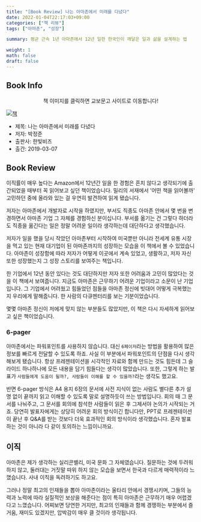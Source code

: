 ```yaml
---
title: "[Book Review] 나는 아마존에서 미래를 다녔다"
date: 2022-01-04T22:17:03+09:00
categories: ["책 리뷰"]  
tags: ["아마존", "성장"]

summary: 평균 근속 1년 아마존에서 12년 일한 한국인이 깨달은 일과 삶을 설계하는 법

weight: 1
math: false
draft: false
---
```


## Book Info

<center>책 이미지를 클릭하면 교보문고 사이트로 이동합니다!</center>

[![책](../assets/review/I-went-to-the-future-on-Amazon.jpg)](https://www.kyobobook.co.kr/product/detailViewKor.laf?ejkGb=KOR&mallGb=KOR&barcode=9791157843183&orderClick=LEa&Kc=)

- 제목: 나는 아마존에서 미래를 다녔다
- 저자: 박정준
- 출판사: 한빛비즈
- 출간: 2019-03-07

## Book Review

이직률이 매우 높다는 Amazon에서 12년간 일을 한 경험은 흔치 않다고 생각되기에 출간되었을 때부터 꼭 읽어보고 싶던 책이었습니다. 밀리의 서재에서 '어떤 책을 읽어볼까' 고민하던 중에 올라와 있는 걸 우연히 발견하여 읽게 됐습니다. 

저자는 아마존에서 개발자로 시작을 하였지만, 부서도 직종도 아마존 안에서 몇 번을 변경하면서 아마존 기업 그 자체를 경험하신 분이십니다. 부서를 옮기는 건 그렇다 하더라도 직종을 옮긴다는 일은 정말 어려운 일이라 생각하는데 대단하다고 생각했습니다.

저자가 일을 했을 당시 작았던 아마존부터 시작하여 미국뿐만 아니라 전세계 유통 시장을 먹고 있는 현재 대기업이 된 아마존까지의 성장하는 모습을 이 책에서 볼 수 있었습니다. 아마존이 성장함에 따라 저자가 어떻게 이곳에서 계속 있었고, 생활하고, 저자 자신 또한 성장했는지 그 성장 스토리를 보여주는 책입니다.

한 기업에서 12년 동안 있다는 것도 대단하지만 저자 또한 어려움과 고민이 많았다는 것을 이 책에서 보여줍니다. 지금도 아마존은 근무하기 어려운 기업이라고 소문이 난 기업입니다. 그 기업에서 어려웠고 힘들었던 점들을 아마존 정신에 빗대어 어떻게 극복했는지 우리에게 말해줍니다. 한 사람의 다큐멘터리를 보는 기분이었습니다.

몇몇 아마존 정신이 저에게 맞지 않는 부분들도 많았지만, 이 책은 다시 자세하게 읽어보고 싶은 책이었습니다. 

### 6-pager

아마존에서는 파워포인트를 사용하지 않습니다. 대신 `6페이저`라는 방법을 활용하여 많은 정보를 빠르게 전달할 수 있도록 하죠. 사실 이 부분에서 파워포인트의 단점을 다시 생각해보게 됐습니다. 항상 프레젠테이션을 시각적인 자료와 함께 만드는 것도 힘든데 그 슬라이드 하나하나에 모든 내용을 담기 힘들다는 생각이 많았습니다. 또한, 그렇게 하는 발표가 `사람들에게 도움이 될까?, 사람들이 이해를 할 수 있을까?`라는 생각도 했고요. 

반면 6-pager 방식은 A4 용지 6장의 문서에 사전 지식이 없는 사람도 별다른 추가 설명 없이 끝까지 읽고 이해할 수 있도록 말로 설명하듯이 쓰는 방법입니다. 회의 때 그 문서를 나눠주고, 그 문서를 회의에 참석한 사람들이 읽은 후 그제서야 논의가 시작되는 거죠. 당연히 발표자에게는 상당히 어려운 회의 방식이긴 합니다만, PPT로 프레젠테이션이 끝난 후 Q&A를 받는 것보다 더욱 효과적인 회의 방식이라 생각했습니다. 혼자 발표하는 것이 아니라 다 같이 토의하는 느낌이니까요.

## 이직

아마존은 제가 생각하는 실리콘밸리, 미국 문화 그 자체였습니다. 질문하는 것에 두려워 하지 않고, 둘러대는 거짓말 따위 하지 않는 모습을 보면서 한국과 다르게 매력적이라 느꼈습니다. 사내 이직을 독려하기도 하고요.

그러나 정말 최고의 인재들을 뽑아 아마존이라는 울타리 안에서 경쟁시키며, 그들의 능력과 노력에 따라 실질적인 보상을 해준다는 점이 특히 아마존은 근무하기 매우 어렵겠다고 느꼈습니다. 어찌보면 당연한 거지만, 최고의 인재들과 함께 경쟁하는 부분에서 즐거움, 재미도 있겠지만, 압박감이 매우 클 것이라 생각됩니다.
